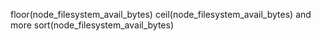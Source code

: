 floor(node_filesystem_avail_bytes)
ceil(node_filesystem_avail_bytes) and more
sort(node_filesystem_avail_bytes)